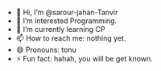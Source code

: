 - 👋 Hi, I’m @sarour-jahan-Tanvir
- 👀 I’m interested Programming.
- 🌱 I’m currently learning CP
- 📫 How to reach me: nothing yet.
- 😄 Pronouns: tonu
- ⚡ Fun fact: hahah, you will be get known.

<!---
sarour-jahan-Tanvir/sarour-jahan-Tanvir is a ✨ special ✨ repository because its `README.md` (this file) appears on your GitHub profile.
You can click the Preview link to take a look at your changes.
--->

